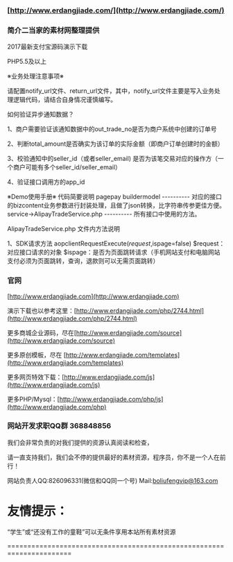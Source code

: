 ### [http://www.erdangjiade.com/](http://www.erdangjiade.com/)


### 简介二当家的素材网整理提供

2017最新支付宝源码演示下载

PHP5.5及以上

※业务处理注意事项※

请配置notify_url文件、return_url文件，其中，notify_url文件主要是写入业务处理逻辑代码，请结合自身情况谨慎编写。

如何验证异步通知数据？

1、商户需要验证该通知数据中的out_trade_no是否为商户系统中创建的订单号

2、判断total_amount是否确实为该订单的实际金额（即商户订单创建时的金额）

3、校验通知中的seller_id（或者seller_email) 是否为该笔交易对应的操作方（一个商户可能有多个seller_id/seller_email）

4、验证接口调用方的app_id


※Demo使用手册※
代码简要说明
pagepay
	buildermodel ---------- 对应的接口的bizcontent业务参数进行封装处理，且做了json转换，比字符串传参更佳方便。
	service->AlipayTradeService.php      ---------- 所有接口中使用的方法。


AlipayTradeService.php 文件内方法说明

1、SDK请求方法
aopclientRequestExecute($request,$ispage=false)
$request：对应接口请求的对象
$ispage：是否为页面跳转请求（手机网站支付和电脑网站支付必须为页面跳转，查询，退款则可以无需页面跳转）



### 官网
[http://www.erdangjiade.com](http://www.erdangjiade.com)

演示下载也以参考这里：[http://www.erdangjiade.com/php/2744.html](http://www.erdangjiade.com/php/2744.html)

更多商城企业源码，尽在[http://www.erdangjiade.com/source](http://www.erdangjiade.com/source)

更多原创模板，尽在   [http://www.erdangjiade.com/templates](http://www.erdangjiade.com/templates)

更多网页特效下载：[http://www.erdangjiade.com/js](http://www.erdangjiade.com/js)

更多PHP/Mysql：[http://www.erdangjiade.com/php/js](http://www.erdangjiade.com/php)

     
### 网站开发求职QQ群 368848856


我们会非常负责的对我们提供的资源认真阅读和检查，
                       
请一直支持我们，我们会不停的提供最好的素材资源，程序员，你不是一个人在前行！

网站负责人QQ:826096331(微信和QQ同一个号)  Mail:boliufengvip@163.com



友情提示：                        
======================================================================
“学生”或“还没有工作的童鞋”可以无条件享用本站所有素材资源

======================================================================



